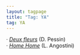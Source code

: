 ```yaml
---
layout: tagpage
title: "Tag: YA"
tag: YA
---
```

<p>&middot; <a href="reviews/YA/pessin_2fleurs.html" title="Deux fleurs en hiver"><em>Deux fleurs</em></a> (D. Pessin)<br>
&middot; <a href="reviews/YA/allen-agostini_home.html" title="Home Home"><em>Home Home</em></a> (L. Angostini)</p>
